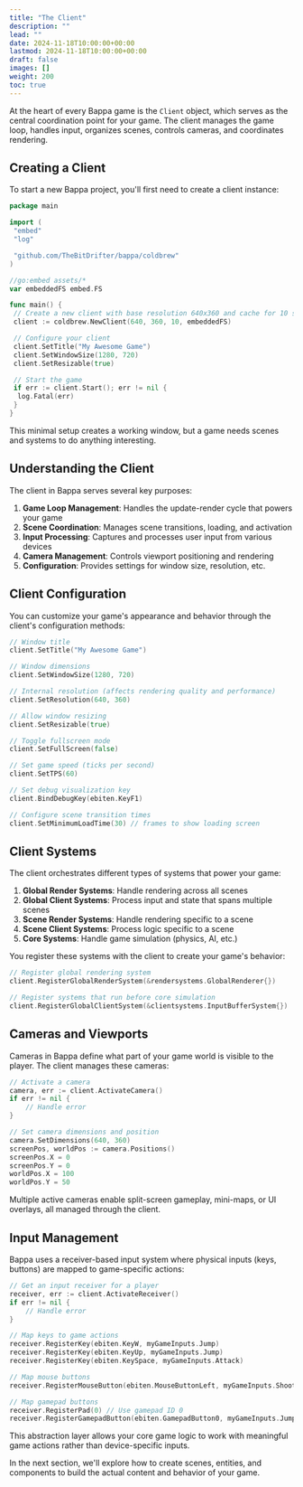 ```yaml
---
title: "The Client"
description: ""
lead: ""
date: 2024-11-18T10:00:00+00:00
lastmod: 2024-11-18T10:00:00+00:00
draft: false
images: []
weight: 200
toc: true
---
```


At the heart of every Bappa game is the `Client` object, which serves as the central coordination point for your game. The client manages the game loop, handles input, organizes scenes, controls cameras, and coordinates rendering.

## Creating a Client

To start a new Bappa project, you'll first need to create a client instance:

```go
package main

import (
 "embed"
 "log"

 "github.com/TheBitDrifter/bappa/coldbrew"
)

//go:embed assets/*
var embeddedFS embed.FS

func main() {
 // Create a new client with base resolution 640x360 and cache for 10 scenes
 client := coldbrew.NewClient(640, 360, 10, embeddedFS)

 // Configure your client
 client.SetTitle("My Awesome Game")
 client.SetWindowSize(1280, 720)
 client.SetResizable(true)

 // Start the game
 if err := client.Start(); err != nil {
  log.Fatal(err)
 }
}
```

This minimal setup creates a working window, but a game needs scenes and systems to do anything interesting.

## Understanding the Client

The client in Bappa serves several key purposes:

1. **Game Loop Management**: Handles the update-render cycle that powers your game
2. **Scene Coordination**: Manages scene transitions, loading, and activation
3. **Input Processing**: Captures and processes user input from various devices
4. **Camera Management**: Controls viewport positioning and rendering
5. **Configuration**: Provides settings for window size, resolution, etc.

## Client Configuration

You can customize your game's appearance and behavior through the client's configuration methods:

```go
// Window title
client.SetTitle("My Awesome Game")

// Window dimensions
client.SetWindowSize(1280, 720)

// Internal resolution (affects rendering quality and performance)
client.SetResolution(640, 360)

// Allow window resizing
client.SetResizable(true)

// Toggle fullscreen mode
client.SetFullScreen(false)

// Set game speed (ticks per second)
client.SetTPS(60)

// Set debug visualization key
client.BindDebugKey(ebiten.KeyF1)

// Configure scene transition times
client.SetMinimumLoadTime(30) // frames to show loading screen
```

## Client Systems

The client orchestrates different types of systems that power your game:

1. **Global Render Systems**: Handle rendering across all scenes
2. **Global Client Systems**: Process input and state that spans multiple scenes
3. **Scene Render Systems**: Handle rendering specific to a scene
4. **Scene Client Systems**: Process logic specific to a scene
5. **Core Systems**: Handle game simulation (physics, AI, etc.)

You register these systems with the client to create your game's behavior:

```go
// Register global rendering system
client.RegisterGlobalRenderSystem(&rendersystems.GlobalRenderer{})

// Register systems that run before core simulation
client.RegisterGlobalClientSystem(&clientsystems.InputBufferSystem{})
```

## Cameras and Viewports

Cameras in Bappa define what part of your game world is visible to the player. The client manages these cameras:

```go
// Activate a camera
camera, err := client.ActivateCamera()
if err != nil {
    // Handle error
}

// Set camera dimensions and position
camera.SetDimensions(640, 360)
screenPos, worldPos := camera.Positions()
screenPos.X = 0
screenPos.Y = 0
worldPos.X = 100
worldPos.Y = 50
```

Multiple active cameras enable split-screen gameplay, mini-maps, or UI overlays, all managed through the client.

## Input Management

Bappa uses a receiver-based input system where physical inputs (keys, buttons) are mapped to game-specific actions:

```go
// Get an input receiver for a player
receiver, err := client.ActivateReceiver()
if err != nil {
    // Handle error
}

// Map keys to game actions
receiver.RegisterKey(ebiten.KeyW, myGameInputs.Jump)
receiver.RegisterKey(ebiten.KeyUp, myGameInputs.Jump)
receiver.RegisterKey(ebiten.KeySpace, myGameInputs.Attack)

// Map mouse buttons
receiver.RegisterMouseButton(ebiten.MouseButtonLeft, myGameInputs.Shoot)

// Map gamepad buttons
receiver.RegisterPad(0) // Use gamepad ID 0
receiver.RegisterGamepadButton(ebiten.GamepadButton0, myGameInputs.Jump)
```

This abstraction layer allows your core game logic to work with meaningful game actions rather than device-specific inputs.

In the next section, we'll explore how to create scenes, entities, and components to build the actual content and behavior of your game.
